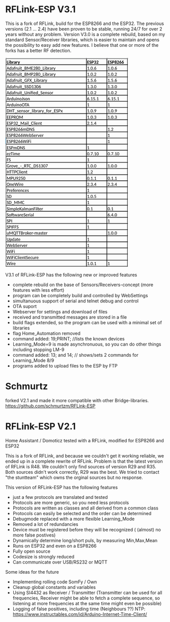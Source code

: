 # RFLink-ESP V3.1

This is a fork of RFLink, build for the ESP8266 and the ESP32.
The previous versions (2.1 ... 2.4) have been proven to be stable, running 24/7 for over 2 years without any problem.
Version V3.0 is a complete rebuild, based on my standard Sensor/Receiver libraries, which is easier to maintain and opens the possibility to easy add new features.
I believe that one or more of the forks has a better RF detection.

<img src="docs/RFLink_libs.png">

V3.1 of RFLink-ESP has the following new or improved features
- complete rebuild on the base of Sensors/Receivers-concept (more features with less effort)
- program can be completely build and controlled by WebSettings
- simultanuous support of serial and telnet debug and control
- OTA suport
- Webserver for settings and download of files
- received and transmitted messages are stored in a file
- build flags extended, so the program can be used with a minimal set of libraries
- flag Home_Automation removed
- command added:  19;PRINT;    //lists the known devices
- Learning_Mode=9 is made asynchronuous, so you can do other things including stopping LM-9
- command added:  13; and 14;   // shows/sets 2 commands for Learning_Mode 8/9
- programs added to upload files to the ESP by FTP

# Schmurtz
forked V2.1 and made it more compatible with other Bridge-libraries. https://github.com/schmurtzm/RFLink-ESP

# RFLink-ESP V2.1
Home Assistant / Domoticz tested with a RFLink, modified for ESP8266 and ESP32

This is a fork of RFLink, and because we couldn't get it working reliable, we ended up in a complete rewrite of RFLink.
Problem is that the latest version of RFLink is R48. We couldn't only find sources of version R29 and R35. Both sources didn't work correctly, R29 was the best. We tried to contact "the stuntteam" which owns the orginal sources but no response.

This version of RFLink-ESP has the following features
- just a few protocols are translated and tested
- Protocols are more generic, so you need less protocols
- Protocols are written as classes and all derived from a common class
- Protocols can easily be selected and the order can be determined
- Debugmode replaced with a more flexible Learning_Mode
- Removed a lot of redundancies
- Device must be registered before they will be recognized ( (almost) no more false postives)
- Dynamically determine long/short puls, by measuring Min,Max,Mean
- Runs on ESP32 and even on a ESP8266 
- Fully open source
- Codesize is strongly reduced
- Can communicate over USB/RS232 or MQTT

Some ideas for the future
- Implementing rolling code SomFy / Own
- Cleanup global constants and variables
- Using SI4432 as Receiver / Transmitter (Transmitter can be used for all frequencies, Receiver might be able to fetch a complete sequence, so listening at more frequencies at the same time might even be possible)
- Logging of false positives, including time (Neighbours ??)  NTP: https://www.instructables.com/id/Arduino-Internet-Time-Client/

